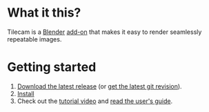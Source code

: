 # What it this?

Tilecam is a [Blender](http://blender.org) [add-on](http://wiki.blender.org/index.php/Doc:2.6/Manual/Extensions/Python/Add-Ons) that makes it easy to render seamlessly repeatable images.

# Getting started

1. [Download the latest release](http://stuffmatic.github.com/) (or [get the latest git revision](https://github.com/stuffmatic/tilecam/blob/master/src/tilecam.py)).
2. [Install](http://wiki.blender.org/index.php/Doc:2.6/Manual/Extensions/Python/Add-Ons)
3. Check out the [tutorial video](https://vimeo.com/50302862) and [read the user's guide](https://github.com/stuffmatic/tilecam/wiki/User%27s-guide).
